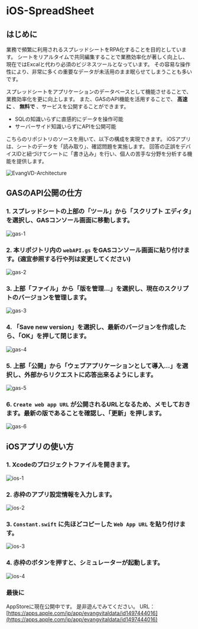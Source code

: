 # iOS-SpreadSheet

## はじめに
業務で頻繁に利用されるスプレッドシートをRPA化することを目的としています。
シートをリアルタイムで共同編集することで業務効率化が著しく向上し、現在ではExcalと代わり必須のビジネスツールとなっています。
その容易な操作性により、非常に多くの重要なデータが未活用のまま眠らせてしまうことも多いです。

スプレッドシートをアプリケーションのデータベースとして機能させることで、業務効率化を更に向上します。
また、GASのAPI機能を活用することで、 **高速に** 、 **無料で** 、サービスを公開することができます。
 - SQLの知識いらずに直感的にデータを操作可能
 - サーバーサイド知識いらずにAPIを公開可能

こちらのリポジトリのソースを用いて、以下の構成を実現できます。
iOSアプリは、シートのデータを「読み取り」、確認問題を実施します。
回答の正誤をデバイスIDと紐づけてシートに「書き込み」を行い、個人の苦手な分野を分析する機能を提供します。

![EvangVD-Architecture](https://github.com/saenuruki/iOS-SpreadSheet/blob/master/images/EvangVD-Architecture.png)

## GASのAPI公開の仕方

### 1. スプレッドシートの上部の「ツール」から「スクリプト エディタ」を選択し、GASコンソール画面に移動します。
![gas-1](https://github.com/saenuruki/iOS-SpreadSheet/blob/master/images/gas-1.png)

### 2. 本リポジトリ内の `webAPI.gs` をGASコンソール画面に貼り付けます。(適宜参照する行や列は変更してください)
![gas-2](https://github.com/saenuruki/iOS-SpreadSheet/blob/master/images/gas-2.png)

### 3. 上部「ファイル」から「版を管理...」を選択し、現在のスクリプトのバージョンを管理します。
![gas-3](https://github.com/saenuruki/iOS-SpreadSheet/blob/master/images/gas-3.png)

### 4. 「Save new version」を選択し、最新のバージョンを作成したら、「OK」を押して閉じます。
![gas-4](https://github.com/saenuruki/iOS-SpreadSheet/blob/master/images/gas-4.png)

### 5. 上部「公開」から「ウェブアプリケーションとして導入...」を選択し、外部からリクエストに応答出来るようにします。
![gas-5](https://github.com/saenuruki/iOS-SpreadSheet/blob/master/images/gas-5.png)

### 6. `Create web app URL` が公開されるURLとなるため、メモしておきます。最新の版であることを確認し、「更新」を押します。
![gas-6](https://github.com/saenuruki/iOS-SpreadSheet/blob/master/images/gas-6.png)



## iOSアプリの使い方

### 1. Xcodeのプロジェクトファイルを開きます。
![ios-1](https://github.com/saenuruki/iOS-SpreadSheet/blob/master/images/ios-1.png)

### 2. 赤枠のアプリ設定情報を入力します。
![ios-2](https://github.com/saenuruki/iOS-SpreadSheet/blob/master/images/ios-2.png)

### 3. `Constant.swift` に先ほどコピーした `Web App URL` を貼り付けます。
![ios-3](https://github.com/saenuruki/iOS-SpreadSheet/blob/master/images/ios-3.png)

### 4. 赤枠のボタンを押すと、シミュレーターが起動します。
![ios-4](https://github.com/saenuruki/iOS-SpreadSheet/blob/master/images/ios-4.png)


### 最後に

AppStoreに現在公開中です。
是非遊んでみてください。
URL：[https://apps.apple.com/jp/app/evangvitaldata/id1497444016](https://apps.apple.com/jp/app/evangvitaldata/id1497444016)
